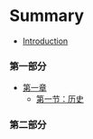 # Summary

* [Introduction](README.md)

### 第一部分
* [第一章](chapter01/readme.md)
   * [第一节：历史](chapter01/history.md)

### 第二部分